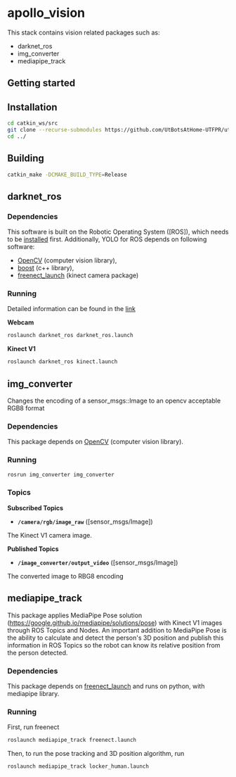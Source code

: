 # apollo_vision
This stack contains vision related packages such as:
- darknet_ros
- img_converter
- mediapipe_track

## Getting started
## Installation
```bash 
cd catkin_ws/src
git clone --recurse-submodules https://github.com/UtBotsAtHome-UTFPR/utbots_vision.git
cd ../
```

## Building
```bash
catkin_make -DCMAKE_BUILD_TYPE=Release
```
## darknet_ros
### Dependencies

This software is built on the Robotic Operating System ([ROS]), which needs to be [installed](http://wiki.ros.org) first. Additionally, YOLO for ROS depends on following software:

- [OpenCV](http://opencv.org/) (computer vision library),
- [boost](http://www.boost.org/) (c++ library),
- [freenect_launch](https://github.com/ros-drivers/freenect_stack) (kinect camera package)

### Running 
Detailed information can be found in the [link](https://github.com/gustavo-fardo/darknet_ros)

**Webcam**
```bash
roslaunch darknet_ros darknet_ros.launch
```

**Kinect V1**
```bash
roslaunch darknet_ros kinect.launch
```

## img_converter

Changes the encoding of a sensor_msgs::Image to an opencv acceptable RGB8 format

### Dependencies

This package depends on [OpenCV](http://opencv.org/) (computer vision library).

### Running
```bash
rosrun img_converter img_converter
```

### Topics

**Subscribed Topics**

- **`/camera/rgb/image_raw`** ([sensor_msgs/Image])

The Kinect V1 camera image.

**Published Topics**

- **`/image_converter/output_video`** ([sensor_msgs/Image])

The converted image to RBG8 encoding

## mediapipe_track

This package applies MediaPipe Pose solution (https://google.github.io/mediapipe/solutions/pose) with Kinect V1 images through ROS Topics and Nodes. An important addition to MediaPipe Pose is the ability to calculate and detect the person's 3D position and publish this information in ROS Topics so the robot can know its relative position from the person detected.

### Dependencies

This package depends on [freenect_launch](https://github.com/ros-drivers/freenect_stack) and runs on python, with mediapipe library.

### Running

First, run freenect
```bash
roslaunch mediapipe_track freenect.launch
```

Then, to run the pose tracking and 3D position algorithm, run 
```bash
roslaunch mediapipe_track locker_human.launch
```
